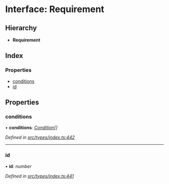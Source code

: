 # Interface: Requirement

## Hierarchy

* **Requirement**

## Index

### Properties

* [conditions](requirement.md#conditions)
* [id](requirement.md#id)

## Properties

###  conditions

• **conditions**: *[Condition](../globals.md#condition)[]*

*Defined in [src/types/index.ts:442](https://github.com/PolymathNetwork/polymesh-sdk/blob/524b0225/src/types/index.ts#L442)*

___

###  id

• **id**: *number*

*Defined in [src/types/index.ts:441](https://github.com/PolymathNetwork/polymesh-sdk/blob/524b0225/src/types/index.ts#L441)*
